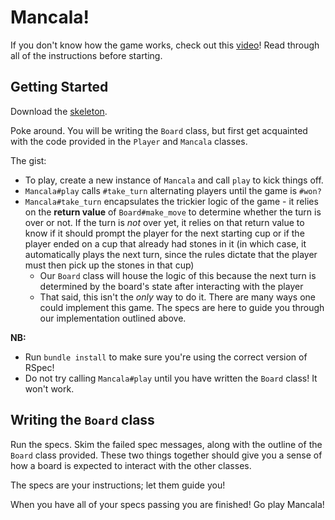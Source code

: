 # Mancala!

If you don't know how the game works, check out this [video][how-to-video]! Read
through all of the instructions before starting.

[how-to-video]: https://www.youtube.com/watch?v=-A-djjimCcM

## Getting Started

Download the [skeleton][mancala-skeleton].

Poke around. You will be writing the `Board` class, but first get acquainted
with the code provided in the `Player` and `Mancala` classes.

The gist:
* To play, create a new instance of `Mancala` and call `play` to kick things off.
* `Mancala#play` calls `#take_turn` alternating players until the game is `#won?`
* `Mancala#take_turn` encapsulates the trickier logic of the game - it relies on
the **return value** of `Board#make_move` to determine whether the turn is over
or not. If the turn is *not* over yet, it relies on that return value to know if
it should prompt the player for the next starting cup or if the player ended on
a cup that already had stones in it (in which case, it automatically plays the
next turn, since the rules dictate that the player must then pick up the stones
in that cup)
  * Our `Board` class will house the logic of this because the next turn is determined by the
board's state after interacting with the player
  * That said, this isn't the *only* way to do it. There are many ways one
  could implement this game. The specs are here to guide you through our implementation
  outlined above.

**NB:**
 + Run `bundle install` to make sure you're using the correct version of RSpec!
 + Do not try calling `Mancala#play` until you have written the `Board` class! It won't work.

[mancala-skeleton]: ./skeleton.zip?raw=true

## Writing the `Board` class

Run the specs. Skim the failed spec messages, along with the outline of the
`Board` class provided. These two things together should give you a sense of how
a board is expected to interact with the other classes.

The specs are your instructions; let them guide you!

When you have all of your specs passing you are finished! Go play Mancala!
